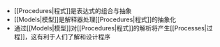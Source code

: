 - [[Procedures|程式]]是表达式的组合与抽象
- [[Models|模型]]是解释器处理[[Procedures|程式]]的抽象化
- 通过[[Models|模型]]对[[Procedures|程式]]的解析将产生[[Processes|过程]]，这有利于人们了解和设计程序